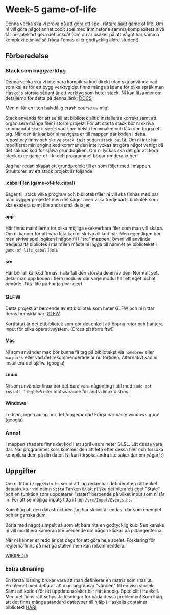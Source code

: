 # Week-5 game-of-life
Denna vecka ska vi pröva på att göra ett spel, rättare sagt game of
life!  Om ni vill göra något annat coolt spel med åtminstone samma
komplexitets nivå får ni självklart göra det också! (Om du är osäker
på att något har samma komplexitetsnivå så fråga Tomas eller
godtycklig äldre student).

## Förberedelse

### Stack som byggverktyg
Denna vecka ska vi inte bara kompilera kod direkt utan ska använda vad
som kallas för ett bygg verktyg det finns många sådana för olika språk
men Haskells största sådant är ett verktyg som heter stack. Ni kan läsa
mer om detaljerna för detta på denna länk:
[DOCS](https://docs.haskellstack.org/en/stable/README/)


Men ni får en liten halvdålig crash course av mig!

Stack används för att se till att bibliotek alltid installeras korrekt
samt att organisera många filer i större projekt. För att starta stack
bör ni skriva kommandot `stack setup` vart som helst i terminalen och
låta den tugga ett tag. När den är klar bör ni navigera er till mappen
där koden i detta repository finns och skriva `stack init` sedan
`stack build`. Om ni inte har modifierat min originalkod kommer den
inte lyckas att göra något vettigt då det saknas kod för själva
grundlogiken.  Om ni lyckas ska det går att köra stack exec
game-of-life och programmet börjar rendera kuber!

Jag har redan skapat ett grundprojekt till er
som följer med i mappen. Strukturen av ett stack projekt är följande:

#### .cabal filen (game-of-life.cabal)
Säger till stack vilka program och biblioteksfiler ni vill ska finnas
med när man bygger projektet men det säger även vilka tredjeparts
bibliotek som ska existera samt lite andra små detaljer.

#### app
Här finns mainfilerna för olika möjliga exekverbara filer som man vill
skapa. Om ni känner för att vara lata kan ni skriva all kod här. Men
egentligen bör man skriva spel logiken i någon fil i "src" mappen.  Om
ni vill använda tredjeparts bibliotek i mainfilen måste ni lägga till
namnet av biblioteket i `game-of-life.cabal` filen.

#### src
Här bör all källkod finnas, i alla fall den största delen av
den. Normalt sett delar man upp koden i flera moduler där varje modul
har ett eget nichat område. Titta lite på hur jag har gjort.

### GLFW
Detta projekt är beroende av ett bibliotek som heter GLFW och ni
hittar deras hemsida här:
[GLFW](http://www.glfw.org/)

Kortfattat är det ettbibliotek som gör det enkelt att öppna rutor och
hantera input för olika operativsystem. (Cross platform ftw!)

#### Mac
Ni som använder mac bör kunna få tag på biblioteket via `homebrew`
eller `macports` eller vad det rekommenderade är nu
förtiden. Alternativt kan ni installera det själva (googla)
#### Linux
Ni som använder linux bör det bara vara någonting i stil med `sudo apt
install libglfw3` eller motsvarande för andra linux distros.

#### Windows
Ledsen, ingen aning hur det fungerar där! Fråga närmaste
windows guru! (googla)

### Annat
I mappen shaders finns det kod i ett språk som heter GLSL. Låt dessa
vara där. När programmet körs kommer den att leta efter dessa filer
och försöka kompilera dem på din dator. Ni kan försöka ändra lite
saker där om vågar! :)

## Uppgifter
Om ni tittar i `/app/Main.hs` ser ni att jag redan har definierat en
rätt enkel datastruktur vid namn `State` Tanken är att ni ska
definiera ett eget "State" och en funktion som uppdaterar "statet"
beroende på vilket input som ni får in. För att se möjliga inputs
titta i filen `/src/Input/Events.hs`.

Kom ihåg att den datastrukturen jag har skrivit är endast där som
exempel och är ganska dum.

Börja med något simpelt så som att bara rita en godtycklig kub.  Sen
kanske ni vill modifiera kameran lite beroende om någon klickar på
piltangenterna.

När ni känner er redo är det dags för att göra hela spelet. Förklaring
för reglerna finns på många ställen men kan rekommendera:

[WIKIPEDIA](http://en.wikipedia.org/wiki/Conway%27s_Game_of_Life)

### Extra utmaning
En första lösning brukar vara att man definierar en matris som ritas
ut. Problemet med detta är att man begränsar "värdlen" till en viss
storlek. Samt att koden för att uppdatera saker blir rätt
knepig. Speciellt i Haskell. Men det finns rätt schyssta lösningar för
båda dessa problemen! Kom ihåg att det finns många standard datatyper
till hjälp i Haskells container bibliotek!
[HÄR!](http://hackage.haskell.org/package/containers-0.5.10.2)
